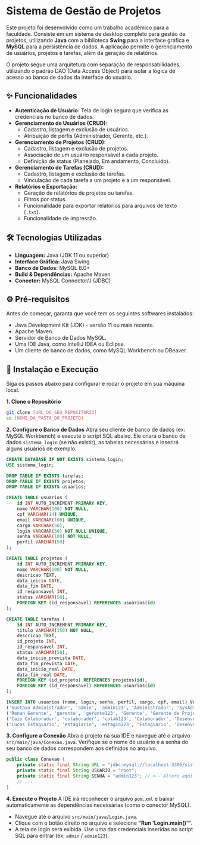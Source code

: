 # Sistema de Gestão de Projetos

Este projeto foi desenvolvido como um trabalho acadêmico para a faculdade. Consiste em um sistema de desktop completo para gestão de projetos, utilizando **Java** com a biblioteca **Swing** para a interface gráfica e **MySQL** para a persistência de dados. A aplicação permite o gerenciamento de usuários, projetos e tarefas, além da geração de relatórios.

O projeto segue uma arquitetura com separação de responsabilidades, utilizando o padrão DAO (Data Access Object) para isolar a lógica de acesso ao banco de dados da interface do usuário.

## ✨ Funcionalidades

* **Autenticação de Usuário:** Tela de login segura que verifica as credenciais no banco de dados.
* **Gerenciamento de Usuários (CRUD):**
    * Cadastro, listagem e exclusão de usuários.
    * Atribuição de perfis (Administrador, Gerente, etc.).
* **Gerenciamento de Projetos (CRUD):**
    * Cadastro, listagem e exclusão de projetos.
    * Associação de um usuário responsável a cada projeto.
    * Definição de status (Planejado, Em andamento, Concluído).
* **Gerenciamento de Tarefas (CRUD):**
    * Cadastro, listagem e exclusão de tarefas.
    * Vinculação de cada tarefa a um projeto e a um responsável.
* **Relatórios e Exportação:**
    * Geração de relatórios de projetos ou tarefas.
    * Filtros por status.
    * Funcionalidade para exportar relatórios para arquivos de texto (`.txt`).
    * Funcionalidade de impressão.

## 🛠️ Tecnologias Utilizadas

* **Linguagem:** Java (JDK 11 ou superior)
* **Interface Gráfica:** Java Swing
* **Banco de Dados:** MySQL 8.0+
* **Build & Dependências:** Apache Maven
* **Conector:** MySQL Connector/J (JDBC)

## ⚙️ Pré-requisitos

Antes de começar, garanta que você tem os seguintes softwares instalados:

* Java Development Kit (JDK) - versão 11 ou mais recente.
* Apache Maven.
* Servidor de Banco de Dados MySQL.
* Uma IDE Java, como IntelliJ IDEA ou Eclipse.
* Um cliente de banco de dados, como MySQL Workbench ou DBeaver.

## 🚀 Instalação e Execução

Siga os passos abaixo para configurar e rodar o projeto em sua máquina local.

**1. Clone o Repositório**

```bash
git clone [URL_DO_SEU_REPOSITORIO]
cd [NOME_DA_PASTA_DO_PROJETO]
```

**2. Configure o Banco de Dados**
Abra seu cliente de banco de dados (ex: MySQL Workbench) e execute o script SQL abaixo. Ele criará o banco de dados `sistema_login` (se não existir), as tabelas necessárias e inserirá alguns usuários de exemplo.

```sql
CREATE DATABASE IF NOT EXISTS sistema_login;
USE sistema_login;

DROP TABLE IF EXISTS tarefas;
DROP TABLE IF EXISTS projetos;
DROP TABLE IF EXISTS usuarios;

CREATE TABLE usuarios (
    id INT AUTO_INCREMENT PRIMARY KEY,
    nome VARCHAR(100) NOT NULL,
    cpf VARCHAR(14) UNIQUE,
    email VARCHAR(100) UNIQUE,
    cargo VARCHAR(50),
    login VARCHAR(50) NOT NULL UNIQUE,
    senha VARCHAR(100) NOT NULL,
    perfil VARCHAR(50)
);

CREATE TABLE projetos (
    id INT AUTO_INCREMENT PRIMARY KEY,
    nome VARCHAR(100) NOT NULL,
    descricao TEXT,
    data_inicio DATE,
    data_fim DATE,
    id_responsavel INT,
    status VARCHAR(50),
    FOREIGN KEY (id_responsavel) REFERENCES usuarios(id)
);

CREATE TABLE tarefas (
    id INT AUTO_INCREMENT PRIMARY KEY,
    titulo VARCHAR(150) NOT NULL,
    descricao TEXT,
    id_projeto INT,
    id_responsavel INT,
    status VARCHAR(50),
    data_inicio_prevista DATE,
    data_fim_prevista DATE,
    data_inicio_real DATE,
    data_fim_real DATE,
    FOREIGN KEY (id_projeto) REFERENCES projetos(id),
    FOREIGN KEY (id_responsavel) REFERENCES usuarios(id)
);

INSERT INTO usuarios (nome, login, senha, perfil, cargo, cpf, email) VALUES
('Gustavo Administrador', 'admin', 'admin123', 'Administrador', 'SysAdmin', '111.111.111-11', 'gustavo@sistema.com'),
('Renan Gerente', 'gerente', 'gerente123', 'Gerente', 'Gerente de Projetos', '222.222.222-22', 'renan@sistema.com'),
('Caio Colaborador', 'colaborador', 'colab123', 'Colaborador', 'Desenvolvedor', '333.333.333-33', 'caio@sistema.com'),
('Lucas Estagiário', 'estagiario', 'estagio123', 'Estagiário', 'Desenvolvedor Jr', '444.444.444-44', 'lucas@sistema.com');
```

**3. Configure a Conexão**
Abra o projeto na sua IDE e navegue até o arquivo `src/main/java/Conexao.java`. Verifique se o nome de usuário e a senha do seu banco de dados correspondem aos definidos no arquivo.

```java
public class Conexao {
    private static final String URL = "jdbc:mysql://localhost:3306/sistema_login";
    private static final String USUARIO = "root";
    private static final String SENHA = "admin123"; // <-- Altere aqui se necessário
    // ...
}
```

**4. Execute o Projeto**
A IDE irá reconhecer o arquivo `pom.xml` e baixar automaticamente as dependências necessárias (como o conector MySQL).

* Navegue até o arquivo `src/main/java/Login.java`.
* Clique com o botão direito no arquivo e selecione **"Run 'Login.main()'"**.
* A tela de login será exibida. Use uma das credenciais inseridas no script SQL para entrar (ex: `admin` / `admin123`).